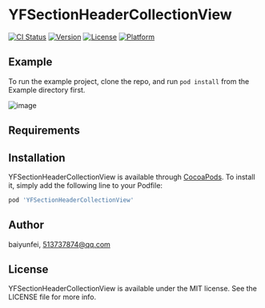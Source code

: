 # YFSectionHeaderCollectionView

[![CI Status](https://img.shields.io/travis/baiyunfei/YFSectionHeaderCollectionView.svg?style=flat)](https://travis-ci.org/baiyunfei/YFSectionHeaderCollectionView)
[![Version](https://img.shields.io/cocoapods/v/YFSectionHeaderCollectionView.svg?style=flat)](https://cocoapods.org/pods/YFSectionHeaderCollectionView)
[![License](https://img.shields.io/cocoapods/l/YFSectionHeaderCollectionView.svg?style=flat)](https://cocoapods.org/pods/YFSectionHeaderCollectionView)
[![Platform](https://img.shields.io/cocoapods/p/YFSectionHeaderCollectionView.svg?style=flat)](https://cocoapods.org/pods/YFSectionHeaderCollectionView)

## Example

To run the example project, clone the repo, and run `pod install` from the Example directory first.

![image](https://github.com/blairBai/YFSectionCollectionView/blob/master/demo_01.gif)

## Requirements

## Installation

YFSectionHeaderCollectionView is available through [CocoaPods](https://cocoapods.org). To install
it, simply add the following line to your Podfile:

```ruby
pod 'YFSectionHeaderCollectionView'
```

## Author

baiyunfei, 513737874@qq.com

## License

YFSectionHeaderCollectionView is available under the MIT license. See the LICENSE file for more info.
